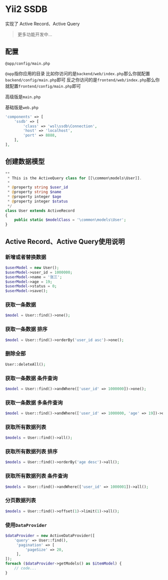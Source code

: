Yii2 SSDB
=========

实现了 Active Record、Active Query

> 更多功能开发中...

配置
------------

`@app/config/main.php`

`@app`指你应用的目录 比如你访问的是`backend/web/index.php`那么你就配置`backend/config/main.php`即可
反之你访问的是`frontend/web/index.php`那么你就配置`frontend/config/main.php`即可

高级版是`main.php`

基础版是`web.php`

```php
'components' => [
    'ssdb' => [
        'class' => 'wsl\ssdb\Connection',
        'host' => 'localhost',
        'port' => 8888,
    ],
],
```

创建数据模型
------------

```php
**
 * This is the ActiveQuery class for [[\common\models\User]].
 *
 * @property string $user_id
 * @property string $name
 * @property integer $age
 * @property integer $status
 */
class User extends ActiveRecord
{
    public static $modelClass = '\common\models\User';
}
```

Active Record、Active Query使用说明
------------

### 新增或者替换数据

```php
$userModel = new User();
$userModel->user_id = 1000000;
$userModel->name = '张三';
$userModel->age = 19;
$userModel->status = 0;
$userModel->save();
```

### 获取一条数据

```php
$model = User::find()->one();
```

### 获取一条数据 排序

```php
$model = User::find()->orderBy('user_id asc')->one();
```

### 删除全部

```php
User::deleteAll();
```

### 获取一条数据 条件查询

```php
$model = User::find()->andWhere(['user_id' => 1000000])->one();
```

### 获取一条数据 多条件查询

```php
$model = User::find()->andWhere(['user_id' => 1000000, 'age' => 19])->one();
```

### 获取所有数据列表

```php
$models = User::find()->all();
```

### 获取所有数据列表 排序

```php
$models = User::find()->orderBy('age desc')->all();
```

### 获取所有数据列表 条件查询

```php
$models = User::find()->andWhere(['user_id' => 1000001])->all();
```

### 分页数据列表

```php
$models = User::find()->offset(1)->limit(1)->all();
```

### 使用`DataProvider`

```php
$dataProvider = new ActiveDataProvider([
    'query' => User::find(),
     'pagination' => [
         'pageSize' => 20,
     ],
]);
foreach ($dataProvider->getModels() as $itemModel) {
    // code...
}
```

